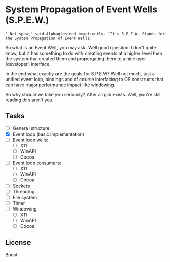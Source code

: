 # System Propagation of Event Wells (S.P.E.W.)

	' Not spew,' said Alphaglosined impatiently. 'It's S-P-E-W. Stands for the System Propagation of Event Wells.'

So what is an Event Well, you may ask. Well good question.
I don't quite know, but it has something to do with creating events at a higher level then the system that created them and propergating them to a nice user (developer) interface.

In the end what exactly are the goals for S.P.E.W?
Well not much, just a unified event loop, bindings and of course interfacing to OS constructs that can have major performance impact like windowing.

So why should we take you seriously? After all glib exists. Well, you're still reading this aren't you.

## Tasks

- [ ] General structure
- [x] Event loop (basic implementation)
- [ ] Event loop wells:
  - [ ] X11
  - [ ] WinAPI
  - [ ] Cocoa
- [ ] Event loop consumers:
  - [ ] X11
  - [ ] WinAPI
  - [ ] Cocoa
- [ ] Sockets
- [ ] Threading
- [ ] File system
- [ ] Timer
- [ ] Windowing
  - [ ] X11
  - [ ] WinAPI
  - [ ] Cocoa

## License
Boost